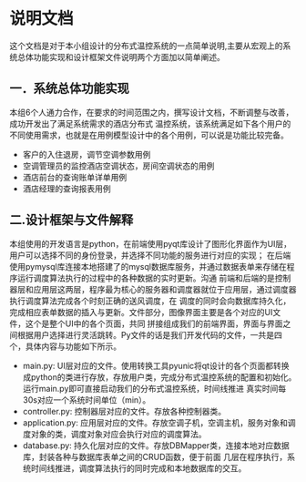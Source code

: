 # 说明文档

这个文档是对于本小组设计的分布式温控系统的一点简单说明,主要从宏观上的系统总体功能实现和设计框架文件说明两个方面加以简单阐述。

## 一．系统总体功能实现
本组6个人通力合作，在要求的时间范围之内，撰写设计文档，不断调整与改善，成功开发出了满足系统需求的酒店分布式
温控系统，该系统满足如下各个用户的不同使用需求，也就是在用例模型设计中的各个用例，可以说是功能比较完备。
- 客户的入住退房，调节空调参数用例
- 空调管理员的监控酒店空调状态，房间空调状态的用例
- 酒店前台的查询账单详单用例
- 酒店经理的查询报表用例

## 二.设计框架与文件解释
本组使用的开发语言是python，在前端使用pyqt库设计了图形化界面作为UI层，用户可以选择不同的身份登录，并选择不同功能的服务进行对应的实现；
在后端使用pymysql库连接本地搭建了的mysql数据库服务，并通过数据表单来存储在程序运行调度算法执行的过程中的各种数据的实时更新。沟通
前端和后端的是控制器层和应用层这两层，程序最为核心的服务器和调度器就位于应用层，通过调度器执行调度算法完成各个时刻正确的送风调度，在
调度的同时会向数据库持久化，完成相应表单数据的插入与更新。文件部分，图像界面主要是各个对应的UI文件，这个是整个UI中的各个页面，共同
拼接组成我们的前端界面，界面与界面之间根据用户选择进行灵活跳转。Py文件的话是我们开发代码的文件，一共是四个，具体内容与功能如下所示。

- main.py: UI层对应的文件。使用转换工具pyunic将qt设计的各个页面都转换成python的类进行存放，存放用户类，完成分布式温控系统的配置和初始化。
运行main.py即可直接启动我们的分布式温控系统，时间线推进 真实时间每30s对应一个系统时间单位（min）。
- controller.py: 控制器层对应的文件。存放各种控制器类。
- application.py: 应用层对应的文件。存放空调子机，空调主机，服务对象和调度对象的类，调度对象对应会执行对应的调度算法。
- database.py: 持久化层对应的文件。存放DBMapper类，连接本地对应数据库，封装各种与数据库表单之间的CRUD函数，便于前面
几层在程序执行，系统时间线推进，调度算法执行的同时完成和本地数据库的交互。
